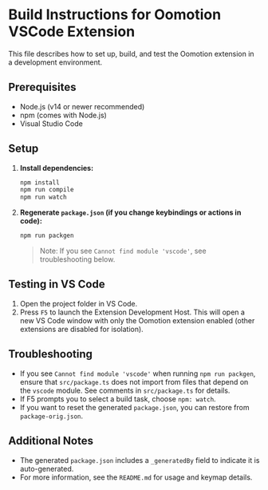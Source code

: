 # Build Instructions for Oomotion VSCode Extension

This file describes how to set up, build, and test the Oomotion extension in a development environment.

## Prerequisites
- Node.js (v14 or newer recommended)
- npm (comes with Node.js)
- Visual Studio Code

## Setup
1. **Install dependencies:**
   ```bash
   npm install
   npm run compile
   npm run watch
   ```

3. **Regenerate `package.json` (if you change keybindings or actions in code):**
   ```bash
   npm run packgen
   ```
   > Note: If you see `Cannot find module 'vscode'`, see troubleshooting below.

## Testing in VS Code
1. Open the project folder in VS Code.
2. Press `F5` to launch the Extension Development Host. This will open a new VS Code window with only the Oomotion extension enabled (other extensions are disabled for isolation).

## Troubleshooting
- If you see `Cannot find module 'vscode'` when running `npm run packgen`, ensure that `src/package.ts` does not import from files that depend on the `vscode` module. See comments in `src/package.ts` for details.
- If F5 prompts you to select a build task, choose `npm: watch`.
- If you want to reset the generated `package.json`, you can restore from `package-orig.json`.

## Additional Notes
- The generated `package.json` includes a `_generatedBy` field to indicate it is auto-generated.
- For more information, see the `README.md` for usage and keymap details.
